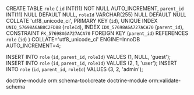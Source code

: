 CREATE TABLE `role` (
`id` INT(11) NOT NULL AUTO_INCREMENT,
`parent_id` INT(11) NULL DEFAULT NULL,
`roleId` VARCHAR(255) NULL DEFAULT NULL COLLATE 'utf8_unicode_ci',
PRIMARY KEY (`id`),
UNIQUE INDEX `UNIQ_57698A6AB8C2FD88` (`roleId`),
INDEX `IDX_57698A6A727ACA70` (`parent_id`),
CONSTRAINT `FK_57698A6A727ACA70` FOREIGN KEY (`parent_id`) REFERENCES `role` (`id`)
)
COLLATE='utf8_unicode_ci'
ENGINE=InnoDB
AUTO_INCREMENT=4;


INSERT INTO `role` (`id`, `parent_id`, `roleId`) VALUES (1, NULL, 'guest');
INSERT INTO `role` (`id`, `parent_id`, `roleId`) VALUES (2, 1, 'user');
INSERT INTO `role` (`id`, `parent_id`, `roleId`) VALUES (3, 2, 'admin');

doctrine-module orm:schema-tool:create
doctrine-module orm:validate-schema